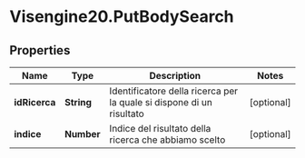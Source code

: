 # Visengine20.PutBodySearch

## Properties
Name | Type | Description | Notes
------------ | ------------- | ------------- | -------------
**idRicerca** | **String** | Identificatore della ricerca per la quale si dispone di un risultato | [optional] 
**indice** | **Number** | Indice del risultato della ricerca che abbiamo scelto | [optional] 
